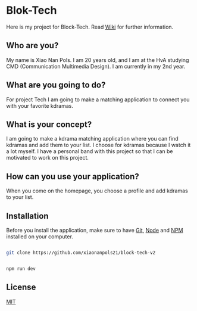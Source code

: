 # Blok-Tech

Here is my project for Block-Tech. Read [Wiki](https://github.com/xiaonanpols21/block-tech-v2/wiki) for further information.

## Who are you?

My name is Xiao Nan Pols. I am 20 years old, and I am at the HvA studying CMD (Communication Multimedia Design). I am currently in my 2nd year. 

## What are you going to do?

For project Tech I am going to make a matching application to connect you with your favorite kdramas. 

## What is your concept?

I am going to make a kdrama matching application where you can find kdramas and add them to your list. I choose for kdramas because I watch it a lot myself. I have a personal band with this project so that I can be motivated to work on this project.

## How can you use your application?

When you come on the homepage, you choose a profile and add kdramas to your list. 

## Installation

Before you install the application, make sure to have [Git](https://git-scm.com/book/en/v2/Getting-Started-Installing-Git), [Node](https://nodejs.org/en/download/) and [NPM](https://docs.npmjs.com/downloading-and-installing-node-js-and-npm) installed on your computer.

``` bash

git clone https://github.com/xiaonanpols21/block-tech-v2

```

``` bash

npm run dev

```

## License

[MIT](https://github.com/cmda-bt/be-course-21-22/blob/main/LICENSE)